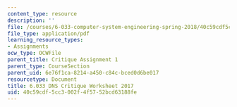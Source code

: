 ```yaml
---
content_type: resource
description: ''
file: /courses/6-033-computer-system-engineering-spring-2018/40c59cdf5cc3002f4f5752bcd63188fe_MIT6_033S18_Crit1Worksheet.pdf
file_type: application/pdf
learning_resource_types:
- Assignments
ocw_type: OCWFile
parent_title: Critique Assignment 1
parent_type: CourseSection
parent_uid: 6e76f1ca-8214-a450-c84c-bced0d6be017
resourcetype: Document
title: 6.033 DNS Critique Worksheet 2017
uid: 40c59cdf-5cc3-002f-4f57-52bcd63188fe
---
```

